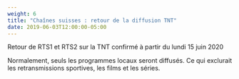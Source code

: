 ```yaml
---
weight: 6
title: "Chaînes suisses : retour de la diffusion TNT"
date: 2019-06-03T12:00:00-05:00
---
```



Retour de RTS1 et RTS2 sur la TNT confirmé à partir du lundi 15 juin 2020

Normalement, seuls les programmes locaux seront diffusés. 
Ce qui exclurait les retransmissions sportives, les films et les séries.


